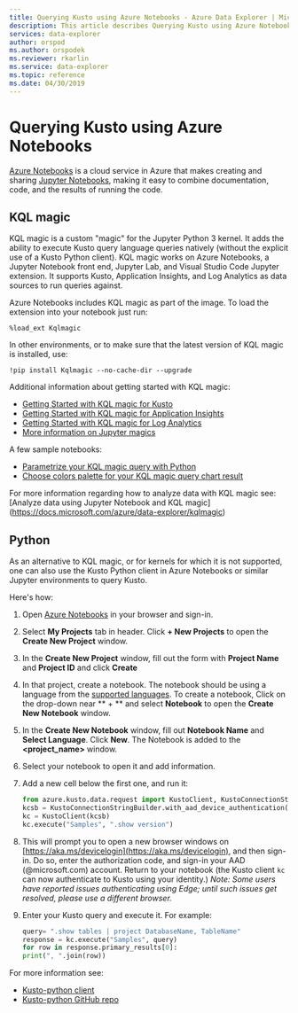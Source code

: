 ```yaml
---
title: Querying Kusto using Azure Notebooks - Azure Data Explorer | Microsoft Docs
description: This article describes Querying Kusto using Azure Notebooks in Azure Data Explorer.
services: data-explorer
author: orspod
ms.author: orspodek
ms.reviewer: rkarlin
ms.service: data-explorer
ms.topic: reference
ms.date: 04/30/2019
---
```

# Querying Kusto using Azure Notebooks

[Azure Notebooks](https://notebooks.azure.com/) is a cloud service in Azure that makes creating and sharing
[Jupyter Notebooks](https://jupyter.org/), making it easy to combine documentation, code, and the results of running the code.

## KQL magic

KQL magic is a custom "magic" for the Jupyter Python 3 kernel. It adds the ability
to execute Kusto query language queries natively
(without the explicit use of a Kusto Python client).
KQL magic works on Azure Notebooks, a Jupyter Notebook front end,
Jupyter Lab, and Visual Studio Code Jupyter extension.
It supports Kusto, Application Insights, and Log Analytics as data sources to run queries against.

Azure Notebooks includes KQL magic as part of the image.
To load the extension into your notebook just run:

```
%load_ext Kqlmagic
```

In other environments, or to make sure that the latest version of KQL magic is
installed, use:

```
!pip install Kqlmagic --no-cache-dir --upgrade
```

Additional information about getting started with KQL magic:

* [Getting Started with KQL magic for Kusto](https://mybinder.org/v2/gh/Microsoft/jupyter-KQLmagic/master?filepath=notebooks%2FQuickStart.ipynb)
* [Getting Started with KQL magic for Application Insights](https://mybinder.org/v2/gh/Microsoft/jupyter-Kqlmagic/master?filepath=notebooks%2FQuickStartAI.ipynb)
* [Getting Started with KQL magic for Log Analytics](https://mybinder.org/v2/gh/Microsoft/jupyter-Kqlmagic/master?filepath=notebooks%2FQuickStartLA.ipynb)
* [More information on Jupyter magics](https://ipython.readthedocs.io/en/stable/interactive/magics.html)

A few sample notebooks:

* [Parametrize your KQL magic query with Python](https://mybinder.org/v2/gh/Microsoft/jupyter-Kqlmagic/master?filepath=notebooks%2FParametrizeYourQuery.ipynb)
* [Choose colors palette for your KQL magic query chart result](https://mybinder.org/v2/gh/Microsoft/jupyter-Kqlmagic/master?filepath=notebooks%2FColorYourCharts.ipynb)

For more information regarding how to analyze data with KQL magic see: [Analyze data using Jupyter Notebook and KQL magic]
(https://docs.microsoft.com/azure/data-explorer/kqlmagic)

## Python

As an alternative to KQL magic, or for kernels for which it is not supported,
one can also use the Kusto Python client in Azure Notebooks or similar Jupyter
environments to query Kusto.

Here's how:

1. Open [Azure Notebooks](https://notebooks.azure.com/) in your browser and sign-in.

2. Select **My Projects** tab in header. Click **+ New Projects** to open the **Create New Project** window.

3. In the **Create New Project** window, fill out the form with **Project Name** and **Project ID** and click **Create**

4. In that project, create a notebook. The notebook should be using a language from the [supported languages](https://github.com/Azure/azure-kusto-python#minimum-requirements).
To create a notebook, Click on the drop-down near ** + ** and select **Notebook** to open the **Create New Notebook** window.

5. In the **Create New Notebook** window, fill out **Notebook Name** and **Select Language**. Click **New**. The Notebook is added to the **<project_name>** window.

6. Select your notebook to open it and add information.

7. Add a new cell below the first one, and run it:

    ```python
	from azure.kusto.data.request import KustoClient, KustoConnectionStringBuilder
	kcsb = KustoConnectionStringBuilder.with_aad_device_authentication("https://help.kusto.windows.net")
	kc = KustoClient(kcsb)
	kc.execute("Samples", ".show version")
    ```

8. This will prompt you to open a new browser windows on [https://aka.ms/devicelogin](https://aka.ms/devicelogin),
   and then sign-in. Do so, enter the authorization code, and sign-in your AAD (@microsoft.com) account. Return
   to your notebook (the Kusto client `kc` can now authenticate to Kusto using your identity.)
   *Note: Some users have reported issues authenticating using Edge; until such issues get resolved,
   please use a different browser.*

9. Enter your Kusto query and execute it. For example:

    ```python
    query= ".show tables | project DatabaseName, TableName"
    response = kc.execute("Samples", query)
    for row in response.primary_results[0]:
    print(", ".join(row))
    ```

For more information see:

* [Kusto-python client](https://kusto.azurewebsites.net/docs/api/python/kusto-python-client-library.html)
* [Kusto-python GitHub repo](ttps://github.com/Azure/azure-kusto-python)